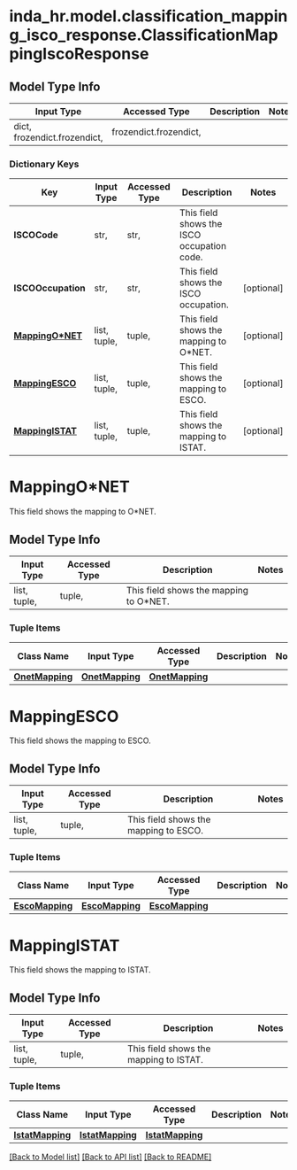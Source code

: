 # inda_hr.model.classification_mapping_isco_response.ClassificationMappingIscoResponse

## Model Type Info
Input Type | Accessed Type | Description | Notes
------------ | ------------- | ------------- | -------------
dict, frozendict.frozendict,  | frozendict.frozendict,  |  | 

### Dictionary Keys
Key | Input Type | Accessed Type | Description | Notes
------------ | ------------- | ------------- | ------------- | -------------
**ISCOCode** | str,  | str,  | This field shows the ISCO occupation code. | 
**ISCOOccupation** | str,  | str,  | This field shows the ISCO occupation. | [optional] 
**[MappingO*NET](#MappingO*NET)** | list, tuple,  | tuple,  | This field shows the mapping to O*NET. | [optional] 
**[MappingESCO](#MappingESCO)** | list, tuple,  | tuple,  | This field shows the mapping to ESCO. | [optional] 
**[MappingISTAT](#MappingISTAT)** | list, tuple,  | tuple,  | This field shows the mapping to ISTAT. | [optional] 

# MappingO*NET

This field shows the mapping to O*NET.

## Model Type Info
Input Type | Accessed Type | Description | Notes
------------ | ------------- | ------------- | -------------
list, tuple,  | tuple,  | This field shows the mapping to O*NET. | 

### Tuple Items
Class Name | Input Type | Accessed Type | Description | Notes
------------- | ------------- | ------------- | ------------- | -------------
[**OnetMapping**](OnetMapping.md) | [**OnetMapping**](OnetMapping.md) | [**OnetMapping**](OnetMapping.md) |  | 

# MappingESCO

This field shows the mapping to ESCO.

## Model Type Info
Input Type | Accessed Type | Description | Notes
------------ | ------------- | ------------- | -------------
list, tuple,  | tuple,  | This field shows the mapping to ESCO. | 

### Tuple Items
Class Name | Input Type | Accessed Type | Description | Notes
------------- | ------------- | ------------- | ------------- | -------------
[**EscoMapping**](EscoMapping.md) | [**EscoMapping**](EscoMapping.md) | [**EscoMapping**](EscoMapping.md) |  | 

# MappingISTAT

This field shows the mapping to ISTAT.

## Model Type Info
Input Type | Accessed Type | Description | Notes
------------ | ------------- | ------------- | -------------
list, tuple,  | tuple,  | This field shows the mapping to ISTAT. | 

### Tuple Items
Class Name | Input Type | Accessed Type | Description | Notes
------------- | ------------- | ------------- | ------------- | -------------
[**IstatMapping**](IstatMapping.md) | [**IstatMapping**](IstatMapping.md) | [**IstatMapping**](IstatMapping.md) |  | 

[[Back to Model list]](../../README.md#documentation-for-models) [[Back to API list]](../../README.md#documentation-for-api-endpoints) [[Back to README]](../../README.md)

